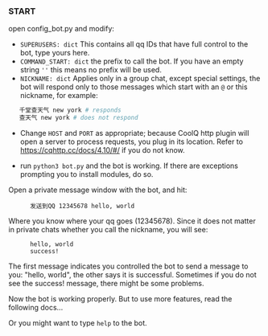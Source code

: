 ### START

open config_bot.py and modify:
  *  `SUPERUSERS: dict` This contains all qq IDs that have full control to the bot, type yours here.
  *  `COMMAND_START: dict` the prefix to call the bot. If you have an empty string `''` this means no prefix will be used.
  *  `NICKNAME: dict` Applies only in a group chat, except special settings, the bot will respond only to those messages which start with an `@` or this nickname, for example:
  ```python
     千堂查天气 new york # responds
     查天气 new york # does not respond
  ```
  * Change `HOST` and `PORT` as appropriate; because CoolQ http plugin will open a server to process requests, you plug in its location. Refer to https://cqhttp.cc/docs/4.10/#/ if you do not know.

  * run `python3 bot.py` and the bot is working. If there are exceptions prompting you to install modules, do so.

Open a private message window with the bot, and hit: 
  ```
        发送到QQ 12345678 hello, world
  ```
Where you know where your qq goes (12345678). Since it does not matter in private chats whether you call the nickname, you will see:
  ```
        hello, world
        success!
  ```
The first message indicates you controlled the bot to send a message to you: "hello, world", the other says it is successful. Sometimes if you do not see the success! message, there might be some problems.

Now the bot is working properly. But to use more features, read the following docs...

Or you might want to type `help` to the bot.